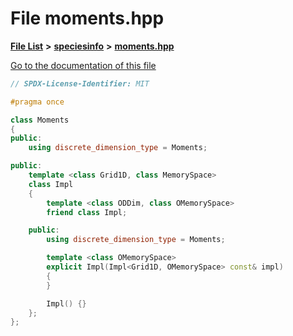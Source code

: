 

# File moments.hpp

[**File List**](files.md) **>** [**speciesinfo**](dir_661be8452a62f1b4720eb6eb57123ae7.md) **>** [**moments.hpp**](moments_8hpp.md)

[Go to the documentation of this file](moments_8hpp.md)


```C++
// SPDX-License-Identifier: MIT

#pragma once

class Moments
{
public:
    using discrete_dimension_type = Moments;

public:
    template <class Grid1D, class MemorySpace>
    class Impl
    {
        template <class ODDim, class OMemorySpace>
        friend class Impl;

    public:
        using discrete_dimension_type = Moments;

        template <class OMemorySpace>
        explicit Impl(Impl<Grid1D, OMemorySpace> const& impl)
        {
        }

        Impl() {}
    };
};
```



